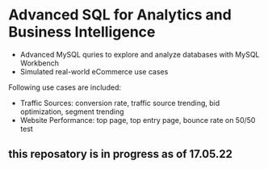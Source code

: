 # Advanced SQL for Analytics and Business Intelligence

- Advanced MySQL quries to explore and analyze databases with MySQL Workbench
- Simulated real-world eCommerce use cases

Following use cases are included:

- Traffic Sources: conversion rate, traffic source trending, bid optimization, segment trending
- Website Performance: top page, top entry page, bounce rate on 50/50 test

## **this reposatory is in progress as of 17.05.22**
